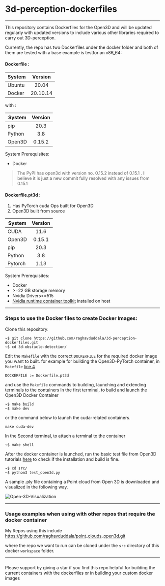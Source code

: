# 3d-perception-dockerfiles

---
This repository contains Dockerfiles for the Open3D and will be updated regularly with updated versions 
to include various other libraries required to carry out 3D-perception. 

Currently, the repo has two Dockerfiles under the docker folder and both of them are tested with a base example is testfor an x86_64:

#### Dockerfile : 
|System         | Version       | 
| ------------- |:-------------:| 
| Ubuntu        | 20.04         | 
| Docker        | 20.10.14      | 

with : 

|System         | Version       | 
| ------------- |:-------------:| 
| pip           | 20.3          | 
| Python        | 3.8           |
| Open3D        | 0.15.2        | 

System Prerequisites: 
- Docker

> The PyPI has open3d with version no. 0.15.2 instead of 0.15.1 . I believe it is just a new commit fully resolved with any issues from 0.15.1

#### Dockerfile.pt3d :
1. Has PyTorch cuda Ops built for Open3D 
2. Open3D built from source 

|System         | Version       | 
| ------------- |:-------------:| 
| CUDA          | 11.6          | 
| Open3D        | 0.15.1        | 
| pip           | 20.3          | 
| Python        | 3.8           |
| Pytorch       | 1.13          |

System Prerequisites: 
- Docker
- \>=22 GB storage memory
- Nvidia Drivers>=515
- [Nvidia runtime container toolkit](https://docs.nvidia.com/datacenter/cloud-native/container-toolkit/install-guide.html) installed on host
---
### Steps to use the Docker files to create Docker Images:

Clone this repository: 
```
~$ git clone https://github.com/raghavduddala/3d-perception-dockerfiles.git
~$ cd 3d-obstacle-detection/
```
Edit the `Makefile` with the correct `DOCKERFILE` for the required docker image you want to built.
for example for building the Open3D-PyTorch container, in `Makefile` [line 4](https://github.com/raghavduddala/3d-perception-dockerfiles/blob/develop/Makefile#L4)
```
DOCKERFILE := Dockerfile.pt3d
```
and use the `Makefile` commands to building, launching and extending terminals to the containers
In the first terminal, to build and launch the Open3D Docker Container
```
~$ make build
~$ make dev
```
or the command below to launch the cuda-related containers.
```
make cuda-dev 
```

In the Second terminal, to attach a terminal to the container
```
~$ make shell
```
After the docker container is launched, run the basic test file from Open3D tutorials [here](http://www.open3d.org/docs/release/tutorial/visualization/visualization.html#Function-draw_geometries) to check if the 
installation and build is fine.
```
~$ cd src/
~$ python3 test_open3d.py 
```
A sample .ply file containing a Point cloud from Open 3D is downloaded and visualized in the following way.

![Open-3D-Visualization](https://user-images.githubusercontent.com/12818429/194731824-540163ae-6506-442f-ac54-c0887e8891b6.png)

---
### Usage examples when using with other repos that require the docker container
My Repos using this include https://github.com/raghavduddala/point_clouds_open3d.git

where the repo we want to run can be cloned under the `src` directory of this docker `workspace` folder.

---
###
Please support by giving a star if you find this repo helpful for building the current containers with the dockerfiles or in building your custom docker images
